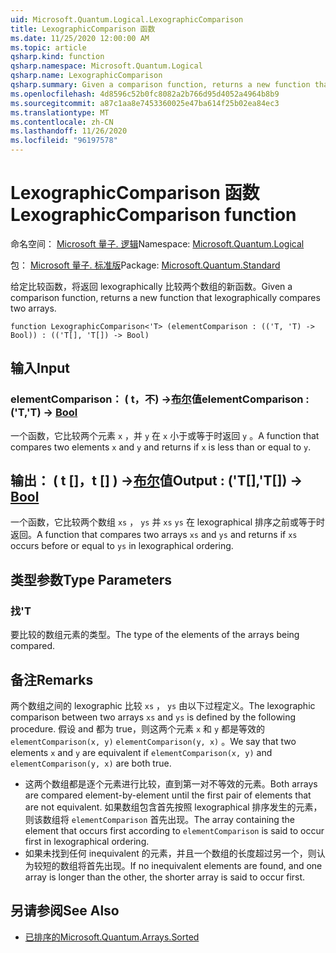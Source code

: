 ```yaml
---
uid: Microsoft.Quantum.Logical.LexographicComparison
title: LexographicComparison 函数
ms.date: 11/25/2020 12:00:00 AM
ms.topic: article
qsharp.kind: function
qsharp.namespace: Microsoft.Quantum.Logical
qsharp.name: LexographicComparison
qsharp.summary: Given a comparison function, returns a new function that lexographically compares two arrays.
ms.openlocfilehash: 4d8596c52b0fc8082a2b766d95d4052a4964b8b9
ms.sourcegitcommit: a87c1aa8e7453360025e47ba614f25b02ea84ec3
ms.translationtype: MT
ms.contentlocale: zh-CN
ms.lasthandoff: 11/26/2020
ms.locfileid: "96197578"
---
```

# <a name="lexographiccomparison-function"></a><span data-ttu-id="f08a9-102">LexographicComparison 函数</span><span class="sxs-lookup"><span data-stu-id="f08a9-102">LexographicComparison function</span></span>

<span data-ttu-id="f08a9-103">命名空间： [Microsoft 量子. 逻辑](xref:Microsoft.Quantum.Logical)</span><span class="sxs-lookup"><span data-stu-id="f08a9-103">Namespace: [Microsoft.Quantum.Logical](xref:Microsoft.Quantum.Logical)</span></span>

<span data-ttu-id="f08a9-104">包： [Microsoft 量子. 标准版](https://nuget.org/packages/Microsoft.Quantum.Standard)</span><span class="sxs-lookup"><span data-stu-id="f08a9-104">Package: [Microsoft.Quantum.Standard](https://nuget.org/packages/Microsoft.Quantum.Standard)</span></span>


<span data-ttu-id="f08a9-105">给定比较函数，将返回 lexographically 比较两个数组的新函数。</span><span class="sxs-lookup"><span data-stu-id="f08a9-105">Given a comparison function, returns a new function that lexographically compares two arrays.</span></span>

```qsharp
function LexographicComparison<'T> (elementComparison : (('T, 'T) -> Bool)) : (('T[], 'T[]) -> Bool)
```


## <a name="input"></a><span data-ttu-id="f08a9-106">输入</span><span class="sxs-lookup"><span data-stu-id="f08a9-106">Input</span></span>

### <a name="elementcomparison--tt---bool"></a><span data-ttu-id="f08a9-107">elementComparison： ( t，不) ->[布尔](xref:microsoft.quantum.lang-ref.bool)值</span><span class="sxs-lookup"><span data-stu-id="f08a9-107">elementComparison : ('T,'T) -> [Bool](xref:microsoft.quantum.lang-ref.bool)</span></span>

<span data-ttu-id="f08a9-108">一个函数，它比较两个元素 `x` ，并 `y` 在 `x` 小于或等于时返回 `y` 。</span><span class="sxs-lookup"><span data-stu-id="f08a9-108">A function that compares two elements `x` and `y` and returns if `x` is less than or equal to `y`.</span></span>



## <a name="output--tt---bool"></a><span data-ttu-id="f08a9-109">输出： ( t []，t [] ) ->[布尔](xref:microsoft.quantum.lang-ref.bool)值</span><span class="sxs-lookup"><span data-stu-id="f08a9-109">Output : ('T[],'T[]) -> [Bool](xref:microsoft.quantum.lang-ref.bool)</span></span>

<span data-ttu-id="f08a9-110">一个函数，它比较两个数组 `xs` ， `ys` 并 `xs` `ys` 在 lexographical 排序之前或等于时返回。</span><span class="sxs-lookup"><span data-stu-id="f08a9-110">A function that compares two arrays `xs` and `ys` and returns if `xs` occurs before or equal to `ys` in lexographical ordering.</span></span>

## <a name="type-parameters"></a><span data-ttu-id="f08a9-111">类型参数</span><span class="sxs-lookup"><span data-stu-id="f08a9-111">Type Parameters</span></span>

### <a name="t"></a><span data-ttu-id="f08a9-112">找</span><span class="sxs-lookup"><span data-stu-id="f08a9-112">'T</span></span>

<span data-ttu-id="f08a9-113">要比较的数组元素的类型。</span><span class="sxs-lookup"><span data-stu-id="f08a9-113">The type of the elements of the arrays being compared.</span></span>

## <a name="remarks"></a><span data-ttu-id="f08a9-114">备注</span><span class="sxs-lookup"><span data-stu-id="f08a9-114">Remarks</span></span>

<span data-ttu-id="f08a9-115">两个数组之间的 lexographic 比较 `xs` ， `ys` 由以下过程定义。</span><span class="sxs-lookup"><span data-stu-id="f08a9-115">The lexographic comparison between two arrays `xs` and `ys` is defined by the following procedure.</span></span> <span data-ttu-id="f08a9-116">假设 and 都为 true，则这两个元素 `x` 和 `y` 都是等效的 `elementComparison(x, y)` `elementComparison(y, x)` 。</span><span class="sxs-lookup"><span data-stu-id="f08a9-116">We say that two elements `x` and `y` are equivalent if `elementComparison(x, y)` and `elementComparison(y, x)` are both true.</span></span>

- <span data-ttu-id="f08a9-117">这两个数组都是逐个元素进行比较，直到第一对不等效的元素。</span><span class="sxs-lookup"><span data-stu-id="f08a9-117">Both arrays are compared element-by-element until the first pair of elements that are not equivalent.</span></span> <span data-ttu-id="f08a9-118">如果数组包含首先按照 lexographical 排序发生的元素，则该数组将 `elementComparison` 首先出现。</span><span class="sxs-lookup"><span data-stu-id="f08a9-118">The array containing the element that occurs first according to `elementComparison` is said to occur first in lexographical ordering.</span></span>
- <span data-ttu-id="f08a9-119">如果未找到任何 inequivalent 的元素，并且一个数组的长度超过另一个，则认为较短的数组将首先出现。</span><span class="sxs-lookup"><span data-stu-id="f08a9-119">If no inequivalent elements are found, and one array is longer than the other, the shorter array is said to occur first.</span></span>

## <a name="see-also"></a><span data-ttu-id="f08a9-120">另请参阅</span><span class="sxs-lookup"><span data-stu-id="f08a9-120">See Also</span></span>

- [<span data-ttu-id="f08a9-121">已排序的</span><span class="sxs-lookup"><span data-stu-id="f08a9-121">Microsoft.Quantum.Arrays.Sorted</span></span>](xref:Microsoft.Quantum.Arrays.Sorted)